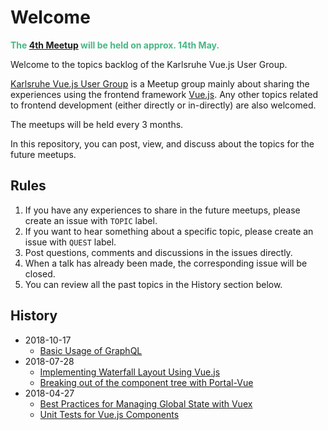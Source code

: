 # Welcome
<span style="color:#47b784">**The [4th Meetup](https://www.meetup.com/de-DE/Karlsruhe-Vue-js-User-Group/events/259653273/) will be held on approx. 14th May.**</span>

Welcome to the topics backlog of the Karlsruhe Vue.js User Group.

[Karlsruhe Vue.js User Group](https://www.meetup.com/de-DE/Karlsruhe-Vue-js-User-Group/) is a Meetup group mainly about sharing the experiences using the frontend framework [Vue.js](https://vuejs.org/). Any other topics related to frontend development (either directly or in-directly) are also welcomed.

The meetups will be held every 3 months.

In this repository, you can post, view, and discuss about the topics for the future meetups.

## Rules
1. If you have any experiences to share in the future meetups, please create an issue with `TOPIC` label.
2. If you want to hear something about a specific topic, please create an issue with `QUEST` label.
3. Post questions, comments and discussions in the issues directly.
4. When a talk has already been made, the corresponding issue will be closed.
5. You can review all the past topics in the History section below.

## History
* 2018-10-17
  * [Basic Usage of GraphQL](https://docs.google.com/presentation/d/1i3M5pvPa10pCSBif-LQRFxfQSb9AVjjmmMUKlFd9wOY/edit?usp=sharing)
* 2018-07-28
  * [Implementing Waterfall Layout Using Vue.js](https://drive.google.com/file/d/1BujAz47ZHlAaoj5WKOnyySmH_2FdTyPM/view)
  * [Breaking out of the component tree with Portal-Vue](https://slides.com/thorstenlunborg/portals-in-vue)
* 2018-04-27
  * [Best Practices for Managing Global State with Vuex](https://slides.com/thorstenlunborg/vuex-best-practices#/)
  * [Unit Tests for Vue.js Components](https://drive.google.com/file/d/1MELedITXvo5LSUIVJArPS9bCAJlR5BSg/view)

